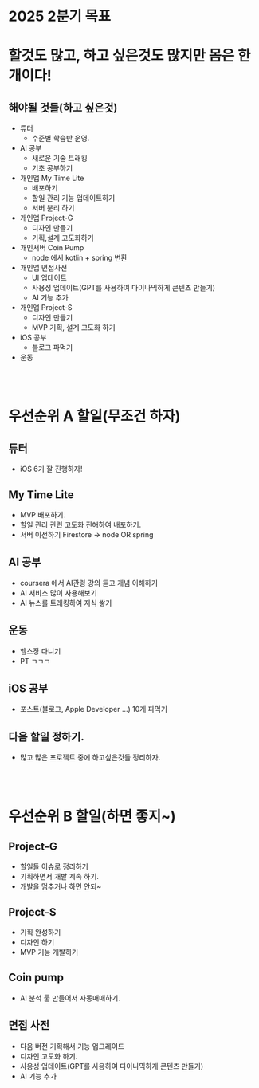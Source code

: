 # 2025 2분기 목표

# 할것도 많고, 하고 싶은것도 많지만 몸은 한개이다!

## 해야될 것들(하고 싶은것)

-   튜터
    -   수준별 학습반 운영.
-   AI 공부
    -   새로운 기술 트래킹
    -   기초 공부하기
-   개인앱 My Time Lite
    -   배포하기
    -   할일 관리 기능 업데이트하기
    -   서버 분리 하기
-   개인앱 Project-G
    -   디자인 만들기
    -   기획,설계 고도화하기
-   개인서버 Coin Pump
    -   node 에서 kotlin + spring 변환
-   개인앱 면접사전
    -   UI 업데이트
    -   사용성 업데이트(GPT를 사용하여 다이나믹하게 콘텐츠 만들기)
    -   AI 기능 추가
-   개인앱 Project-S
    -   디자인 만들기
    -   MVP 기획, 설계 고도화 하기
-   iOS 공부
    -   블로그 파먹기
-   운동

<br/><br/>

# 우선순위 A 할일(무조건 하자)

## 튜터

-   iOS 6기 잘 진행하자!

## My Time Lite

-   MVP 배포하기.
-   할일 관리 관련 고도화 진해하여 배포하기.
-   서버 이전하기 Firestore -> node OR spring

## AI 공부

-   coursera 에서 AI관령 강의 듣고 개념 이해하기
-   AI 서비스 많이 사용해보기
-   AI 뉴스를 트래킹하여 지식 쌓기

## 운동

-   헬스장 다니기
-   PT ㄱㄱㄱ

## iOS 공부

-   포스트(블로그, Apple Developer ...) 10개 파먹기

## 다음 할일 정하기.

-   많고 많은 프로젝트 중에 하고싶은것들 정리하자.

<br/><br/>

# 우선순위 B 할일(하면 좋지~)

## Project-G

-   할일들 이슈로 정리하기
-   기획하면서 개발 계속 하기.
-   개발을 멈추거나 하면 안되~

## Project-S

-   기획 완성하기
-   디자인 하기
-   MVP 기능 개발하기

## Coin pump

-   AI 분석 툴 만들어서 자동매매하기.

## 면접 사전

-   다음 버전 기획해서 기능 업그레이드
-   디자인 고도화 하기.
-   사용성 업데이트(GPT를 사용하여 다이나믹하게 콘텐츠 만들기)
-   AI 기능 추가
